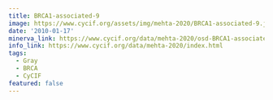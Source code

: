 ```yaml
---
title: BRCA1-associated-9
image: https://www.cycif.org/assets/img/mehta-2020/BRCA1-associated-9.jpg
date: '2010-01-17'
minerva_link: https://www.cycif.org/data/mehta-2020/osd-BRCA1-associated-9.html
info_link: https://www.cycif.org/data/mehta-2020/index.html
tags:
  - Gray
  - BRCA
  - CyCIF
featured: false
---
```

